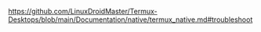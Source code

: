 https://github.com/LinuxDroidMaster/Termux-Desktops/blob/main/Documentation/native/termux_native.md#troubleshoot
